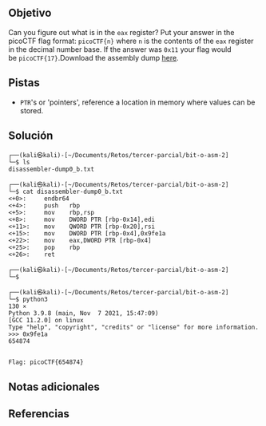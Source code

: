 ## Objetivo
Can you figure out what is in the `eax` register? Put your answer in the picoCTF flag format: `picoCTF{n}` where `n` is the contents of the `eax` register in the decimal number base. If the answer was `0x11` your flag would be `picoCTF{17}`.Download the assembly dump [here](https://artifacts.picoctf.net/c/510/disassembler-dump0_b.txt).

## Pistas
- `PTR`'s or 'pointers', reference a location in memory where values can be stored.

## Solución
```
┌──(kali㉿kali)-[~/Documents/Retos/tercer-parcial/bit-o-asm-2]
└─$ ls
disassembler-dump0_b.txt
                                                                                                                    
┌──(kali㉿kali)-[~/Documents/Retos/tercer-parcial/bit-o-asm-2]
└─$ cat disassembler-dump0_b.txt 
<+0>:     endbr64 
<+4>:     push   rbp
<+5>:     mov    rbp,rsp
<+8>:     mov    DWORD PTR [rbp-0x14],edi
<+11>:    mov    QWORD PTR [rbp-0x20],rsi
<+15>:    mov    DWORD PTR [rbp-0x4],0x9fe1a
<+22>:    mov    eax,DWORD PTR [rbp-0x4]
<+25>:    pop    rbp
<+26>:    ret
                                                                                                                    
┌──(kali㉿kali)-[~/Documents/Retos/tercer-parcial/bit-o-asm-2]
└─$ 
                                                                                                                    
┌──(kali㉿kali)-[~/Documents/Retos/tercer-parcial/bit-o-asm-2]
└─$ python3                                                                                                   130 ⨯
Python 3.9.8 (main, Nov  7 2021, 15:47:09) 
[GCC 11.2.0] on linux
Type "help", "copyright", "credits" or "license" for more information.
>>> 0x9fe1a
654874


Flag: picoCTF{654874}
```

## Notas adicionales


## Referencias

